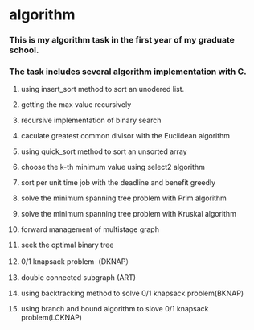 # algorithm

### This is my algorithm task in the first year of my graduate school.

### The task includes several algorithm implementation with C.

   1. using insert_sort method to sort an unodered list.
   
   2. getting the max value recursively
   
   3. recursive implementation of binary search
   
   4. caculate greatest common divisor with the Euclidean algorithm
   
   5. using quick_sort method to sort an unsorted array
   
   6. choose the k-th minimum value using select2 algorithm
   
   7. sort per unit time job with the deadline and benefit greedly
   
   8. solve the minimum spanning tree problem with Prim algorithm
   
   9. solve the minimum spanning tree problem with Kruskal algorithm
   
   10. forward management of multistage graph
   
   11. seek the optimal binary tree
   
   12. 0/1 knapsack problem（DKNAP）
   
   13. double connected subgraph (ART)
   
   14. using backtracking method to solve 0/1 knapsack problem(BKNAP)

   15. using branch and bound algorithm to slove 0/1 knapsack problem(LCKNAP)
